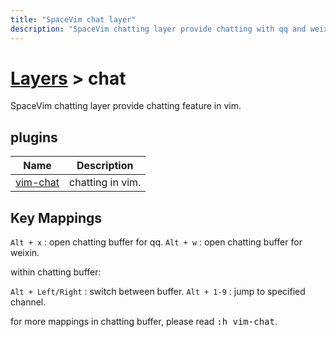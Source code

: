 ```yaml
---
title: "SpaceVim chat layer"
description: "SpaceVim chatting layer provide chatting with qq and weixin in vim."
---
```


# [Layers](../) > chat

SpaceVim chatting layer provide chatting feature in vim.

## plugins


Name   | Description
----- | ------------------
[vim-chat](https://github.com/vim-chat/vim-chat) | chatting in vim.

## Key Mappings

`Alt + x` : open chatting buffer for qq.
`Alt + w` : open chatting buffer for weixin.

within chatting buffer:

`Alt + Left/Right` : switch between buffer.
`Alt + 1-9` : jump to specified channel.

for more mappings in chatting buffer, please read <kbd>:h vim-chat</kbd>.
